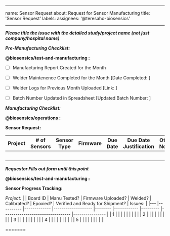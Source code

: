 
---
name: Sensor Request
about: Request for Sensor Manufacturing
title: 'Sensor Request'
labels: 
assignees: '@teresaho-biosensics'

---
***Please title the issue with the detailed study/project name (not just company/hospital name)***

***Pre-Manufacturing Checklist:***

**@biosensics/test-and-manufacturing :**
- [ ] Manufacturing Report Created for the Month
- [ ] Welder Maintenence Completed for the Month [Date Completed: ]
- [ ] Welder Logs for Previous Month Uploaded [Link: ]
- [ ] Batch Number Updated in Spreadsheet [Updated Batch Number: ]


***Manufacturing Checklist:***

**@biosensics/operations :**

**Sensor Request:**

| Project  	| # of Sensors 	| Sensor Type 	| Firmware 	| Due Date	| Due Date Justification 	| Other Notes                     	|
|------     |----------	    |-------------	|---------	|--------	  |---------------------	  |---------------------------------	|
|          	|             	|             	|          	|        	  |            		          |                                 	|
| 	        |             	|             	|         	|        	  |            	          	|                                 	|
| 	        |             	|             	|          	|        	  |            	          	|                                 	|
| 	        |             	|             	|         	|        	  |            	          	|                                 	|
| 	        |             	|             	|         	|        	  |            	          	|                                 	|


***Requestor Fills out form until this point***


**@biosensics/test-and-manufacturing :**

**Sensor Progress Tracking:**

*Project:*
|   	| Board ID 	| Manu Tested? 	| Firmware Uploaded? 	| Welded? 	| Calibrated? 	| Epoxied? 	| Verified and Ready for Shipment?	| Issues:          |
|---	|----------	|-------------	|-------------------	|--------	  |------------	  |---------	|---------------------------------	|----------------  |
| 1 	|          	|             	|                   	|        	  |               |         	|                                 	|                  |
| 2 	|          	|             	|                   	|        	  |            	  |         	|                                 	|                  |
| 3 	|          	|             	|                   	|        	  |              	|         	|                                 	|                  |
| 4 	|          	|             	|                   	|        	  |              	|         	|                                 	|                  |
| 5 	|          	|             	|                   	|        	  |               |         	|                                 	|                  |


=======
